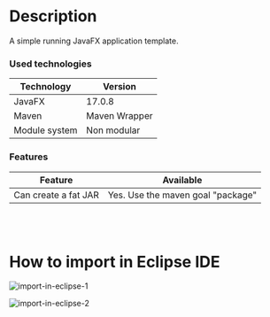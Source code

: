 # Description

A simple running JavaFX application template.

### Used technologies

| Technology    | Version       |
|---------------|---------------|
| JavaFX        | 17.0.8        |
| Maven         | Maven Wrapper |
| Module system | Non modular   |

### Features

| Feature              | Available                         |
|----------------------|-----------------------------------|
| Can create a fat JAR | Yes. Use the maven goal "package" |  


<br><br>
# How to import in Eclipse IDE

![import-in-eclipse-1](https://github.com/davidweber411/JavaFxAppMavenNonModular/assets/108978258/5c554853-0966-41c7-8b77-17b414f5e174)

![import-in-eclipse-2](https://github.com/davidweber411/JavaFxAppMavenNonModular/assets/108978258/43c7bdec-f189-4809-87c5-90476d615556)
